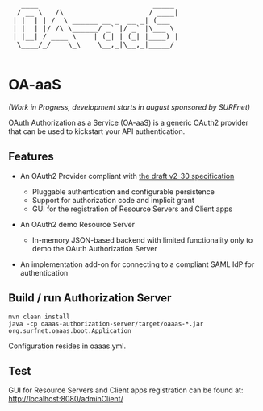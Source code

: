 <pre>

   ____                           _____ 
  / __ \   /\                    / ____|
 | |  | | /  \ ______ __ _  __ _| (___  
 | |  | |/ /\ \______/ _` |/ _` |\___ \ 
 | |__| / ____ \    | (_| | (_| |____) |
  \____/_/    \_\    \__,_|\__,_|_____/ 

</pre>
OA-aaS
======
<em>(Work in Progress, development starts in august sponsored by SURFnet)</em>

OAuth Authorization as a Service (OA-aaS) is a generic OAuth2 provider that can be used to kickstart your API authentication. 

Features
--------

- An OAuth2 Provider compliant with [the draft v2-30 specification](http://tools.ietf.org/html/draft-ietf-oauth-v2-30)
  * Pluggable authentication and configurable persistence
  * Support for authorization code and implicit grant
  * GUI for the registration of Resource Servers and Client apps

- An OAuth2 demo Resource Server
  * In-memory JSON-based backend with limited functionality only to demo the OAuth Authorization Server

- An implementation add-on for connecting to a compliant SAML IdP for authentication

## Build / run Authorization Server
    mvn clean install
    java -cp oaaas-authorization-server/target/oaaas-*.jar org.surfnet.oaaas.boot.Application
Configuration resides in oaaas.yml.

## Test
GUI for Resource Servers and Client apps registration can be found at:
[http://localhost:8080/adminClient/](http://localhost:8080/adminClient/)